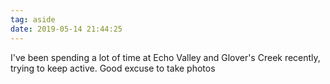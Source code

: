 ```yaml
---
tag: aside
date: 2019-05-14 21:44:25
---
```

I've been spending a lot of time at Echo Valley and Glover's Creek recently, trying to keep active. Good excuse to take photos